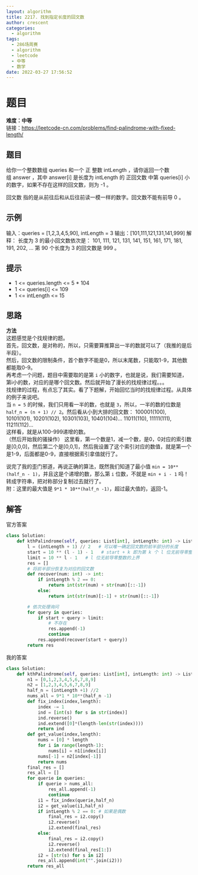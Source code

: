 ```yaml
---
layout: algorithm
title: 2217. 找到指定长度的回文数
author: crescent
categories:
  - algorithm
tags:
  - 286场周赛
  - algorithm
  - leetcode
  - 中等
  - 数学
date: 2022-03-27 17:56:52
---
```

# 题目
**难度：中等**  
链接：https://leetcode-cn.com/problems/find-palindrome-with-fixed-length/
## 题目
给你一个整数数组 queries 和一个 正 整数 intLength ，请你返回一个数组 answer ，其中 answer[i] 是长度为 intLength 的 正回文数 中第 queries[i] 小的数字，如果不存在这样的回文数，则为 -1 。

回文数 指的是从前往后和从后往前读一模一样的数字。回文数不能有前导 0 。

## 示例
输入：queries = [1,2,3,4,5,90], intLength = 3
输出：[101,111,121,131,141,999]
解释：
长度为 3 的最小回文数依次是：
101, 111, 121, 131, 141, 151, 161, 171, 181, 191, 202, ...
第 90 个长度为 3 的回文数是 999 。

## 提示
+ 1 <= queries.length <= 5 * 104
+ 1 <= queries[i] <= 109
+ 1 <= intLength <= 15

## 思路
**方法**  
这题感觉是个找规律的题。  
首先，回文数，是对称的，所以，只需要算推算出一半的数就可以了（我推的是后半段）。  
然后，回文数的限制条件，首个数字不能是0，所以末尾数，只能取1-9，其他数都能取0-9。  
再考虑一个问题，题目中需要取的是第 `i` 小的数字，也就是说，我们需要知道，第i小的数，对应的是哪个回文数。然后就开始了漫长的找规律过程。。。  
找规律的过程，有点忘了其实。看了下题解，开始回忆当时的找规律过程。从具体的例子来说吧。  
当 `n = 5` 的时候，我们只用看一半的数，也就是 `3`，所以，一半的数的位数是 `half_n = (n + 1) // 2`。然后看从小到大排的回文数：
100001(100), 10101(101), 10201(102), 10301(103), 10401(104)...
11011(110), 11111(111), 11211(112)...  
这样看，就是从100-999递增的数。  
（然后开始我的骚操作）
这里看，第一个数是1，减一个数，是0，0对应的索引数是[0,0,0]，然后第二个是[0,0,1]，然后我设置了这个索引对应的数值，就是第一个是1-9，后面都是0-9，直接根据索引拿值就行了。   

说完了我的歪门邪道，再说正确的算法，既然我们知道了最小值 `min = 10**(half_n - 1)`，并且这是个递增的数，那么第 `i` 位数，不就是 `min + i - 1` 吗！转成字符串，把对称部分复制过去就行了。  
附：这里的最大值是 `9*1 * 10**(half_n -1)`，超过最大值的，返回-1。



## 解答
官方答案
``` python
class Solution:
    def kthPalindrome(self, queries: List[int], intLength: int) -> List[int]:
        l = (intLength + 1) // 2   # 可以唯一确定回文数的前半部分的长度
        start = 10 ** (l - 1) - 1   # start + k 即为第 k 个 l 位无前导零整数
        limit = 10 ** l - 1   # l 位无前导零整数的上界
        res = []
        # 将前半部分恢复为对应的回文数
        def recover(num: int) -> int:
            if intLength % 2 == 0:
                return int(str(num) + str(num)[::-1])
            else:
                return int(str(num)[:-1] + str(num)[::-1])

        # 依次处理询问
        for query in queries:
            if start + query > limit:
                # 不存在
                res.append(-1)
                continue
            res.append(recover(start + query))
        return res
```

我的答案
``` python
class Solution:
    def kthPalindrome(self, queries: List[int], intLength: int) -> List[int]:
        n1 = [0,1,2,3,4,5,6,7,8,9]
        n2 = [1,2,3,4,5,6,7,8,9]
        half_n = (intLength +1) //2
        nums_all = 9*1 * 10**(half_n -1)
        def fix_index(index,length):
            index -= 1
            ind = [int(s) for s in str(index)]
            ind.reverse()
            ind.extend([0]*(length-len(str(index))))
            return ind
        def get_value(index,length):
            nums = [0] * length
            for i in range(length-1):
                nums[i] = n1[index[i]]
            nums[-1] = n2[index[-1]]
            return nums
        final_res = []
        res_all = []
        for querie in queries:
            if querie > nums_all:
                res_all.append(-1)
                continue
            i1 = fix_index(querie,half_n)
            i2 = get_value(i1,half_n)
            if intLength % 2 == 0: # 如果是偶数
                final_res = i2.copy()
                i2.reverse()
                i2.extend(final_res)
            else:
                final_res = i2.copy()
                i2.reverse()
                i2.extend(final_res[1:])
            i2 = [str(s) for s in i2]
            res_all.append(int("".join(i2)))   
        return res_all
```